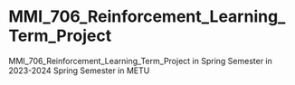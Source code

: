 # MMI_706_Reinforcement_Learning_Term_Project
MMI_706_Reinforcement_Learning_Term_Project in Spring Semester in 2023-2024 Spring Semester in METU
